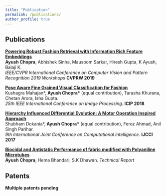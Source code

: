 ```yaml
---
title: "Publication"
permalink: /publications/
author_profile: true
---
```


## Publications

<b>[Powering Robust Fashion Retrieval with Information Rich Feature Embeddings](../publications/cvprw2019)</b> <br>
<b>Ayush Chopra</b>, Abhishek Sinha, Mausoom Sarkar, Hiresh Gupta, K Ayush, Balaji K. <br><i>IEEE/CVPR International Conference on Computer Vision and Pattern Recognition 2019 Workshops</i> <b>CVPRW 2019</b>

<b>[Pose Aware Fine Grained Visual Classification for Fashion](../publications/FGVC)</b> <br>
Kushagra Mahajan\*, <b>Ayush Chopra\*</b> (equal contribution), Tarasha Khurana, Chetan Arora, Isha Gupta. <br><i>25th IEEE International Conference on Image Processing.</i> <b>ICIP 2018</b>

<b>[Hierarchy Influenced Differential Evolution: A Motor Operation Inspired Approach](../publications/HIDE)</b> <br>
Shubham Dokania\*, <b>Ayush Chopra\*</b> (equal contribution), Feroz Ahmad, Anil Singh Parihar. <br><i>9th International Joint Conference on Computational Intelligence.</i> <b>IJCCI 2017</b>

<b>[Biocidal and Antistatic Performance of fabric modified with Polyaniline Microtubes](../publications/chem)</b><br>
<b>Ayush Chopra</b>, Hema Bhandari, S.K Dhawan. <i>Technical Report</i>


## Patents

<b>Multiple patents pending</b>
